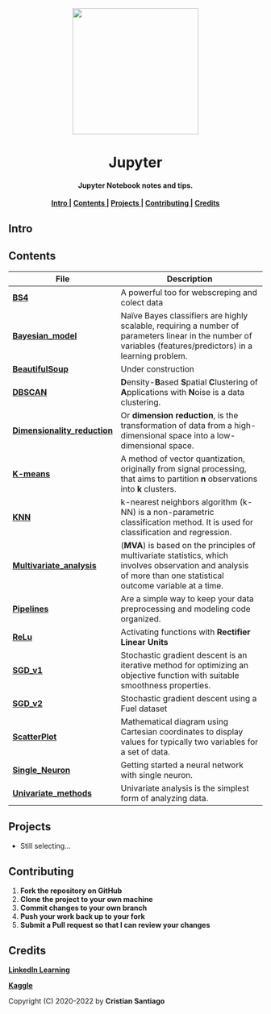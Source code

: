 
<div align = 'center'>
  <img  src='https://user-images.githubusercontent.com/75224625/114259319-68afc200-99a3-11eb-9230-fc20fe66d32b.png' width= 250>
</div>

<h1 align='center'> Jupyter</h1>

<h4 align='center'>Jupyter Notebook notes and tips. </h4>


<p align= 'center'> 
  <b>
    <a href ='#intro' > Intro </a>|
    <a href ='#contents' > Contents </a>|
    <a href ='#project' > Projects </a>|
    <a href ='#contribute'>Contributing </a>|
    <a href ='#credits' > Credits </a>
  </b>
</p>

<h2>
  <a name="intro">Intro </a> 
</h2>

<h2>
  <a name="contents">Contents </a> 
</h2>

File | Description
----------|-------------------------------------------
[**BS4**](https://github.com/cristian-santiago/Python/blob/main/Jupyter/BS4.ipynb)| A powerful too for webscreping and colect data
[**Bayesian_model**](https://github.com/cristian-santiago/Python/blob/main/Jupyter/Bayesian_model.ipynb)|Naïve Bayes classifiers are highly scalable, requiring a number of parameters linear in the number of variables (features/predictors) in a learning problem.
[**BeautifulSoup**](https://github.com/cristian-santiago/Python/blob/main/Jupyter/BeautifulSoup.ipynb)| Under construction
[**DBSCAN**](https://github.com/cristian-santiago/Python/blob/main/Jupyter/DBSCAN.ipynb)|**D**ensity-**B**ased **S**patial **C**lustering of **A**pplications with **N**oise is a data clustering.
[**Dimensionality_reduction**](https://github.com/cristian-santiago/Python/blob/main/Jupyter/Dimensionality_reduction.ipynb)| Or **dimension reduction**, is the transformation of data from a high-dimensional space into a low-dimensional space.
[**K-means**](https://github.com/cristian-santiago/Python/blob/main/Jupyter/K-means.ipynb)| A method of vector quantization, originally from signal processing, that aims to partition **n** observations into **k** clusters.
[**KNN**](https://github.com/cristian-santiago/Python/blob/main/Jupyter/KNN.ipynb)| k-nearest neighbors algorithm (k-NN) is a non-parametric classification method.  It is used for classification and regression.
[**Multivariate_analysis**](https://github.com/cristian-santiago/Python/blob/main/Jupyter/Multivariate_analysis.ipynb)|(**MVA**) is based on the principles of multivariate statistics, which involves observation and analysis of more than one statistical outcome variable at a time.
[**Pipelines**](https://github.com/cristian-santiago/Python/blob/main/Jupyter/Pipelines.ipynb)| Are a simple way to keep your data preprocessing and modeling code organized.
[**ReLu**](https://github.com/cristian-santiago/Python/blob/main/Jupyter/ReLu.ipynb)| Activating functions with **Rectifier Linear Units**
[**SGD_v1** ](https://github.com/cristian-santiago/Python/blob/main/Jupyter/SGD_v1.ipynb)| Stochastic gradient descent is an iterative method for optimizing an objective function with suitable smoothness properties.
[**SGD_v2** ](https://github.com/cristian-santiago/Python/blob/main/Jupyter/SGD_v2.ipynb)| Stochastic gradient descent using a Fuel dataset
[**ScatterPlot**](https://github.com/cristian-santiago/Python/blob/main/Jupyter/ScatterPlot.ipynb)| Mathematical diagram using Cartesian coordinates to display values for typically two variables for a set of data.
[**Single_Neuron**](https://github.com/cristian-santiago/Python/blob/main/Jupyter/Single_Neuron.ipynb)| Getting started a neural network with single neuron.
[**Univariate_methods**](https://github.com/cristian-santiago/Python/blob/main/Jupyter/Univariate_methods.ipynb)|Univariate analysis is the simplest form of analyzing data.


<h2>
  <a name="project">Projects </a> 
</h2>

* Still selecting...

<h2>
  <a name="contribute">Contributing </a> 
</h2>


1. **Fork the repository on GitHub**
2. **Clone the project to your own machine**
3. **Commit changes to your own branch**
4. **Push your work back up to your fork**
5. **Submit a Pull request so that I can review your changes**

<h2>
  <a name="credits">Credits </a> 
</h2>


 [**LinkedIn Learning**](https://www.linkedin.com/learning/)
 
 [**Kaggle**](https://www.kaggle.com/)


Copyright (C) 2020-2022 by **Cristian Santiago**
